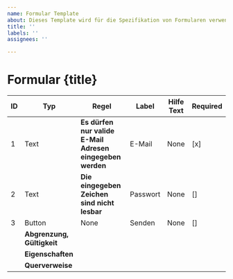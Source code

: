 ```yaml
---
name: Formular Template
about: Dieses Template wird für die Spezifikation von Formularen verwendet
title: ''
labels: ''
assignees: ''

---
```


# Formular {title}

| **ID** | **Typ**                    | **Regel**                                                 | **Label** | **Hilfe Text** | **Required** |
|--------|----------------------------|-----------------------------------------------------------|-----------|----------------|--------------|
| 1      | Text                       | **Es dürfen nur valide E-Mail Adresen eingegeben werden** | E-Mail    | None           | [x]          |
| 2      | Text                       | **Die eingegeben Zeichen sind nicht lesbar**              | Passwort  | None           | []           |
| 3      | Button                     | None                                                      | Senden    | None           | []           |
|        | **Abgrenzung, Gültigkeit** |                                                           |           |                |              |
|        | **Eigenschaften**          |                                                           |           |                |              |
|        | **Querverweise**           |                                                           |           |                |              |
